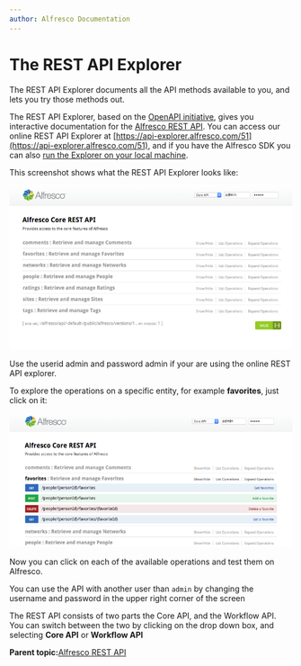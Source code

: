 ```yaml
---
author: Alfresco Documentation
---
```


# The REST API Explorer

The REST API Explorer documents all the API methods available to you, and lets you try those methods out.

The REST API Explorer, based on the [OpenAPI initiative](https://openapis.org/), gives you interactive documentation for the [Alfresco REST API](../topics/pra-welcome-aara.md). You can access our online REST API Explorer at [https://api-explorer.alfresco.com/51](https://api-explorer.alfresco.com/51), and if you have the Alfresco SDK you can also [run the Explorer on your local machine](../../../concepts/alfresco-sdk-tutorials-using-rest-api-explorer.md).

This screenshot shows what the REST API Explorer looks like:

![](../images/rest-api-explorer-1.png)

Use the userid admin and password admin if your are using the online REST API explorer.

To explore the operations on a specific entity, for example **favorites**, just click on it:

![](../images/rest-api-explorer-2.png)

Now you can click on each of the available operations and test them on Alfresco.

You can use the API with another user than `admin` by changing the username and password in the upper right corner of the screen

The REST API consists of two parts the Core API, and the Workflow API. You can switch between the two by clicking on the drop down box, and selecting **Core API** or **Workflow API**

**Parent topic:**[Alfresco REST API](../../../pra/1/topics/pra-welcome-aara.md)

